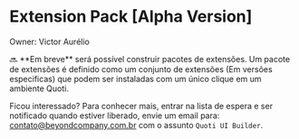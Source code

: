 # Extension Pack [Alpha Version]

Owner: Victor Aurélio

<aside>
🔜 **Em breve** será possível construir pacotes de extensões. Um pacote de extensões é definido como um conjunto de extensões (Em versões especificas) que podem ser instaladas com um único clique em um ambiente Quoti.

</aside>

Ficou interessado? Para conhecer mais, entrar na lista de espera e ser notificado quando estiver liberado, envie um email para: [contato@beyondcompany.com.br](mailto:contato@beyondcompany.com.br) com o assunto `Quoti UI Builder`.
